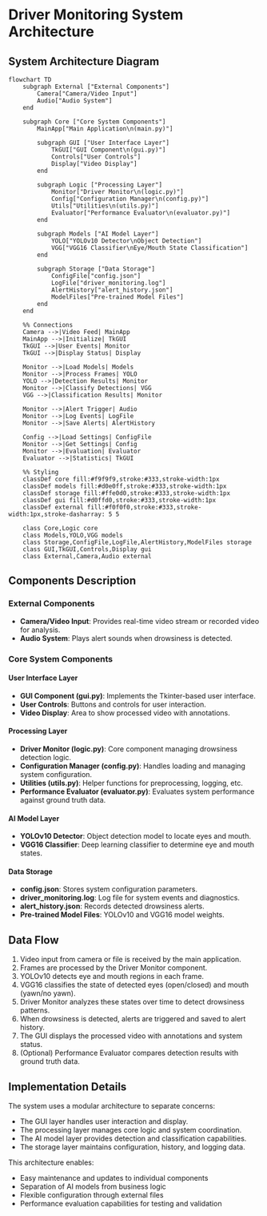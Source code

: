 # Driver Monitoring System Architecture

## System Architecture Diagram

```mermaid
flowchart TD
    subgraph External ["External Components"]
        Camera["Camera/Video Input"]
        Audio["Audio System"]
    end

    subgraph Core ["Core System Components"]
        MainApp["Main Application\n(main.py)"]
        
        subgraph GUI ["User Interface Layer"]
            TkGUI["GUI Component\n(gui.py)"]
            Controls["User Controls"]
            Display["Video Display"]
        end
        
        subgraph Logic ["Processing Layer"]
            Monitor["Driver Monitor\n(logic.py)"]
            Config["Configuration Manager\n(config.py)"]
            Utils["Utilities\n(utils.py)"]
            Evaluator["Performance Evaluator\n(evaluator.py)"]
        end
        
        subgraph Models ["AI Model Layer"]
            YOLO["YOLOv10 Detector\nObject Detection"]
            VGG["VGG16 Classifier\nEye/Mouth State Classification"]
        end
        
        subgraph Storage ["Data Storage"]
            ConfigFile["config.json"]
            LogFile["driver_monitoring.log"]
            AlertHistory["alert_history.json"]
            ModelFiles["Pre-trained Model Files"]
        end
    end

    %% Connections
    Camera -->|Video Feed| MainApp
    MainApp -->|Initialize| TkGUI
    TkGUI -->|User Events| Monitor
    TkGUI -->|Display Status| Display
    
    Monitor -->|Load Models| Models
    Monitor -->|Process Frames| YOLO
    YOLO -->|Detection Results| Monitor
    Monitor -->|Classify Detections| VGG
    VGG -->|Classification Results| Monitor
    
    Monitor -->|Alert Trigger| Audio
    Monitor -->|Log Events| LogFile
    Monitor -->|Save Alerts| AlertHistory
    
    Config -->|Load Settings| ConfigFile
    Monitor -->|Get Settings| Config
    Monitor -->|Evaluation| Evaluator
    Evaluator -->|Statistics| TkGUI
    
    %% Styling
    classDef core fill:#f9f9f9,stroke:#333,stroke-width:1px
    classDef models fill:#d0e0ff,stroke:#333,stroke-width:1px
    classDef storage fill:#ffe0d0,stroke:#333,stroke-width:1px
    classDef gui fill:#d0ffd0,stroke:#333,stroke-width:1px
    classDef external fill:#f0f0f0,stroke:#333,stroke-width:1px,stroke-dasharray: 5 5
    
    class Core,Logic core
    class Models,YOLO,VGG models
    class Storage,ConfigFile,LogFile,AlertHistory,ModelFiles storage
    class GUI,TkGUI,Controls,Display gui
    class External,Camera,Audio external
```

## Components Description

### External Components
- **Camera/Video Input**: Provides real-time video stream or recorded video for analysis.
- **Audio System**: Plays alert sounds when drowsiness is detected.

### Core System Components

#### User Interface Layer
- **GUI Component (gui.py)**: Implements the Tkinter-based user interface.
- **User Controls**: Buttons and controls for user interaction.
- **Video Display**: Area to show processed video with annotations.

#### Processing Layer
- **Driver Monitor (logic.py)**: Core component managing drowsiness detection logic.
- **Configuration Manager (config.py)**: Handles loading and managing system configuration.
- **Utilities (utils.py)**: Helper functions for preprocessing, logging, etc.
- **Performance Evaluator (evaluator.py)**: Evaluates system performance against ground truth data.

#### AI Model Layer
- **YOLOv10 Detector**: Object detection model to locate eyes and mouth.
- **VGG16 Classifier**: Deep learning classifier to determine eye and mouth states.

#### Data Storage
- **config.json**: Stores system configuration parameters.
- **driver_monitoring.log**: Log file for system events and diagnostics.
- **alert_history.json**: Records detected drowsiness alerts.
- **Pre-trained Model Files**: YOLOv10 and VGG16 model weights.

## Data Flow

1. Video input from camera or file is received by the main application.
2. Frames are processed by the Driver Monitor component.
3. YOLOv10 detects eye and mouth regions in each frame.
4. VGG16 classifies the state of detected eyes (open/closed) and mouth (yawn/no yawn).
5. Driver Monitor analyzes these states over time to detect drowsiness patterns.
6. When drowsiness is detected, alerts are triggered and saved to alert history.
7. The GUI displays the processed video with annotations and system status.
8. (Optional) Performance Evaluator compares detection results with ground truth data.

## Implementation Details

The system uses a modular architecture to separate concerns:
- The GUI layer handles user interaction and display.
- The processing layer manages core logic and system coordination.
- The AI model layer provides detection and classification capabilities.
- The storage layer maintains configuration, history, and logging data.

This architecture enables:
- Easy maintenance and updates to individual components
- Separation of AI models from business logic
- Flexible configuration through external files
- Performance evaluation capabilities for testing and validation